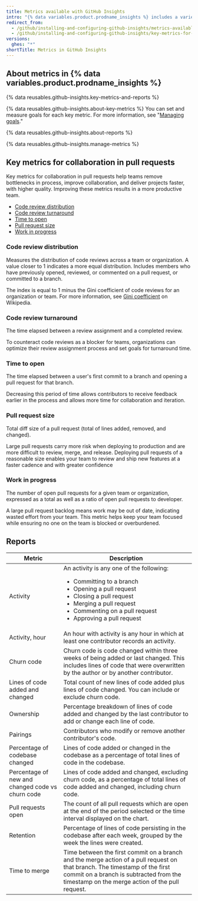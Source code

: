 ```yaml
---
title: Metrics available with GitHub Insights
intro: "{% data variables.product.prodname_insights %} includes a variety of metrics to give you visibility into your team's software delivery process."
redirect_from:
  - /github/installing-and-configuring-github-insights/metrics-available-with-github-insights
  - /github/installing-and-configuring-github-insights/key-metrics-for-collaboration-in-pull-requests
versions:
  ghes: "*"
shortTitle: Metrics in GitHub Insights
---
```


## About metrics in {% data variables.product.prodname_insights %}

{% data reusables.github-insights.key-metrics-and-reports %}

{% data reusables.github-insights.about-key-metrics %} You can set and measure goals for each key metric. For more information, see "[Managing goals](/insights/installing-and-configuring-github-insights/managing-goals)."

{% data reusables.github-insights.about-reports %}

{% data reusables.github-insights.manage-metrics %}

## Key metrics for collaboration in pull requests

Key metrics for collaboration in pull requests help teams remove bottlenecks in process, improve collaboration, and deliver projects faster, with higher quality. Improving these metrics results in a more productive team.

- [Code review distribution](#code-review-distribution)
- [Code review turnaround](#code-review-turnaround)
- [Time to open](#time-to-open)
- [Pull request size](#pull-request-size)
- [Work in progress](#work-in-progress)

### Code review distribution

Measures the distribution of code reviews across a team or organization. A value closer to 1 indicates a more equal distribution. Includes members who have previously opened, reviewed, or commented on a pull request, or committed to a branch.

The index is equal to 1 minus the Gini coefficient of code reviews for an organization or team. For more information, see [Gini coefficient](https://en.wikipedia.org/wiki/Gini_coefficient) on Wikipedia.

### Code review turnaround

The time elapsed between a review assignment and a completed review.

To counteract code reviews as a blocker for teams, organizations can optimize their review assignment process and set goals for turnaround time.

### Time to open

The time elapsed between a user's first commit to a branch and opening a pull request for that branch.

Decreasing this period of time allows contributors to receive feedback earlier in the process and allows more time for collaboration and iteration.

### Pull request size

Total diff size of a pull request (total of lines added, removed, and changed).

Large pull requests carry more risk when deploying to production and are more difficult to review, merge, and release. Deploying pull requests of a reasonable size enables your team to review and ship new features at a faster cadence and with greater confidence

### Work in progress

The number of open pull requests for a given team or organization, expressed as a total as well as a ratio of open pull requests to developer.

A large pull request backlog means work may be out of date, indicating wasted effort from your team. This metric helps keep your team focused while ensuring no one on the team is blocked or overburdened.

## Reports

| Metric                                           | Description                                                                                                                                                                                                                                         |
| ------------------------------------------------ | --------------------------------------------------------------------------------------------------------------------------------------------------------------------------------------------------------------------------------------------------- |
| Activity                                         | An activity is any one of the following:<ul><li>Committing to a branch</li><li>Opening a pull request</li><li>Closing a pull request</li><li>Merging a pull request</li><li>Commenting on a pull request</li><li>Approving a pull request</li></ul> |
| Activity, hour                                   | An hour with activity is any hour in which at least one contributor records an activity.                                                                                                                                                            |
| Churn code                                       | Churn code is code changed within three weeks of being added or last changed. This includes lines of code that were overwritten by the author or by another contributor.                                                                            |
| Lines of code added and changed                  | Total count of new lines of code added plus lines of code changed. You can include or exclude churn code.                                                                                                                                           |
| Ownership                                        | Percentage breakdown of lines of code added and changed by the last contributor to add or change each line of code.                                                                                                                                 |
| Pairings                                         | Contributors who modify or remove another contributor's code.                                                                                                                                                                                       |
| Percentage of codebase changed                   | Lines of code added or changed in the codebase as a percentage of total lines of code in the codebase.                                                                                                                                              |
| Percentage of new and changed code vs churn code | Lines of code added and changed, excluding churn code, as a percentage of total lines of code added and changed, including churn code.                                                                                                              |
| Pull requests open                               | The count of all pull requests which are open at the end of the period selected or the time interval displayed on the chart.                                                                                                                        |
| Retention                                        | Percentage of lines of code persisting in the codebase after each week, grouped by the week the lines were created.                                                                                                                                 |
| Time to merge                                    | Time between the first commit on a branch and the merge action of a pull request on that branch. The timestamp of the first commit on a branch is subtracted from the timestamp on the merge action of the pull request.                            |
